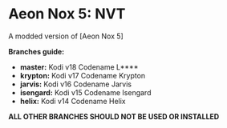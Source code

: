 # Aeon Nox 5: NVT
A modded version of [Aeon Nox 5]

**Branches guide:**
 - **master:** Kodi v18 Codename L****
 - **krypton:** Kodi v17 Codename Krypton
 - **jarvis:** Kodi v16 Codename Jarvis
 - **isengard:** Kodi v15 Codename Isengard
 - **helix:** Kodi v14 Codename Helix


**ALL OTHER BRANCHES SHOULD NOT BE USED OR INSTALLED**
